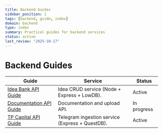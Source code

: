 ```yaml
---
title: Backend Guides
sidebar_position: 1
tags: [backend, guide, index]
domain: backend
type: index
summary: Practical guides for backend services
status: active
last_review: "2025-10-17"
---
```


# Backend Guides

| Guide | Service | Status |
|-------|---------|--------|
| [Idea Bank API Guide](guide-idea-bank-api.md) | Idea CRUD service (Node + Express + LowDB). | Active |
| [Documentation API Guide](guide-documentation-api.md) | Documentation and upload API. | In progress |
| [TP Capital API Guide](guide-tp-capital.md) | Telegram ingestion service (Express + QuestDB). | Active |
